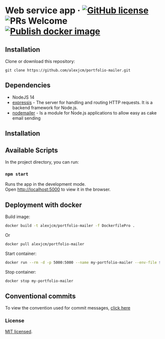 # Web service app &middot; [![GitHub license](https://img.shields.io/badge/license-MIT-blue.svg)](https://github.com/facebook/react/blob/master/LICENSE) ![PRs Welcome](https://img.shields.io/badge/PRs-welcome-brightgreen.svg) [![Publish docker image](https://github.com/alexjcm/portfolio-mailer/actions/workflows/publish-docker-image.yml/badge.svg?branch=main)](https://github.com/alexjcm/portfolio-mailer/actions/workflows/publish-docker-image.yml)

## Installation

Clone or download this repository:

```
git clone https://github.com/alexjcm/portfolio-mailer.git
```

## Dependencies

- NodeJS 14
- [expressjs](https://github.com/expressjs/express) - The server for handling and routing HTTP requests. It is a backend framework for Node.js.
- [nodemailer](https://github.com/nodemailer/nodemailer) - Is a module for Node.js applications to allow easy as cake email sending

## Installation

## Available Scripts

In the project directory, you can run:

### `npm start`

Runs the app in the development mode.\
Open [http://localhost:5000](http://localhost:5000) to view it in the browser.

## Deployment with docker

Build image:

```bash
docker build -t alexjcm/portfolio-mailer -f DockerfilePro .
```

Or

```bash
docker pull alexjcm/portfolio-mailer
```

Start container:

```bash
docker run --rm -d -p 5000:5000 --name my-portfolio-mailer --env-file $HOME/secrets/.env alexjcm/portfolio-mailer
```

Stop container:

```bash
docker stop my-portfolio-mailer
```

## Conventional commits

To view the convention used for commit messages, [click here](https://gist.github.com/alexjcm/6cc0a0a1ed96c85675a9d92706e1099d)

### License

[MIT licensed](./LICENSE).
